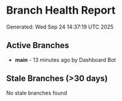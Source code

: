 # Branch Health Report
Generated: Wed Sep 24 14:37:19 UTC 2025

## Active Branches
- **main** - 13 minutes ago by Dashboard Bot

## Stale Branches (>30 days)
No stale branches found
